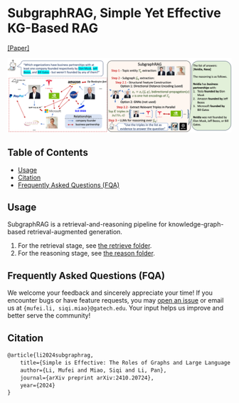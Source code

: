 # SubgraphRAG, Simple Yet Effective KG-Based RAG

[[Paper]](https://arxiv.org/abs/2410.20724)

![model](framework_241104.png)

## Table of Contents

- [Usage](#usage)
- [Citation](#citation)
- [Frequently Asked Questions (FQA)](#frequently-asked-questions-fqa)

## Usage

SubgraphRAG is a retrieval-and-reasoning pipeline for knowledge-graph-based retrieval-augmented generation. 

1. For the retrieval stage, see [the retrieve folder](./retrieve/).
2. For the reasoning stage, see [the reason folder](./reason/).

## Frequently Asked Questions (FQA)

We welcome your feedback and sincerely appreciate your time! If you encounter bugs or have feature requests, you may [open an issue](../../issues/new) or email us at `{mufei.li, siqi.miao}@gatech.edu`. Your input helps us improve and better serve the community!

## Citation

```tex
@article{li2024subgraphrag,
    title={Simple is Effective: The Roles of Graphs and Large Language Models in Knowledge-Graph-Based Retrieval-Augmented Generation},
    author={Li, Mufei and Miao, Siqi and Li, Pan},
    journal={arXiv preprint arXiv:2410.20724},
    year={2024}
}
```
